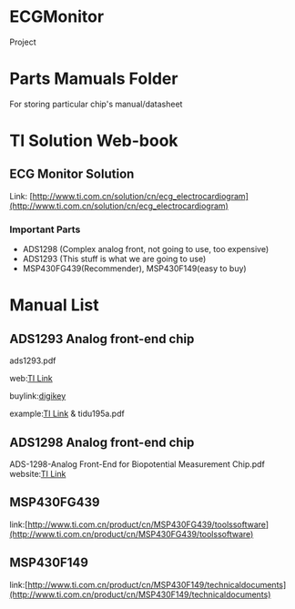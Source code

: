 # ECGMonitor
Project

# Parts Mamuals Folder
For storing particular chip's manual/datasheet

# TI Solution Web-book
## ECG Monitor Solution
Link: [http://www.ti.com.cn/solution/cn/ecg_electrocardiogram](http://www.ti.com.cn/solution/cn/ecg_electrocardiogram)
### Important Parts
+ ADS1298 (Complex analog front, not going to use, too expensive)
+ ADS1293 (This stuff is what we are going to use)
+ MSP430FG439(Recommender), MSP430F149(easy to buy) 

# Manual List
## ADS1293 Analog front-end chip
ads1293.pdf

web:[TI Link](http://www.ti.com.cn/product/cn/ADS1293/technicaldocuments)

buylink:[digikey](https://www.digikey.com.cn/product-detail/zh/texas-instruments/ADS1293CISQE-NOPB/296-35511-1-ND/3768438)

example:[TI Link](http://www.ti.com.cn/tool/cn/TIDA-00096) & tidu195a.pdf

## ADS1298 Analog front-end chip
ADS-1298-Analog Front-End for Biopotential Measurement Chip.pdf
website:[TI Link](http://www.ti.com.cn/product/cn/ads1298)

## MSP430FG439

link:[http://www.ti.com.cn/product/cn/MSP430FG439/toolssoftware](http://www.ti.com.cn/product/cn/MSP430FG439/toolssoftware)

## MSP430F149

link:[http://www.ti.com.cn/product/cn/MSP430F149/technicaldocuments](http://www.ti.com.cn/product/cn/MSP430F149/technicaldocuments)